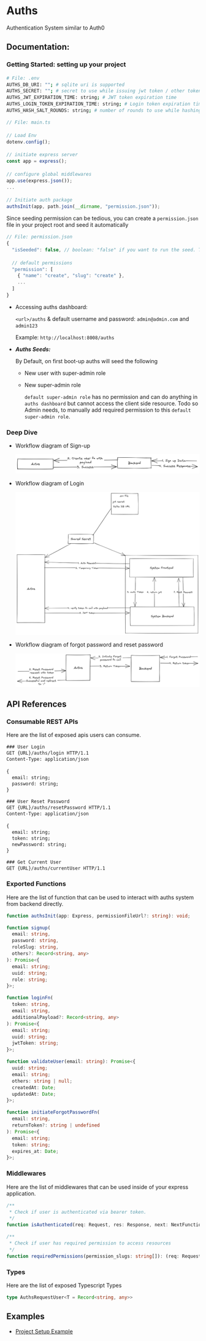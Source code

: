 # Auths

Authentication System similar to Auth0

## Documentation:

### Getting Started: **setting up your project**

```sh
# File: .env
AUTHS_DB_URI: ""; # sqlite uri is supported
AUTHS_SECRET: ""; # secret to use while issuing jwt token / other token
AUTHS_JWT_EXPIRATION_TIME: string; # JWT token expiration time
AUTHS_LOGIN_TOKEN_EXPIRATION_TIME: string; # Login token expiration time
AUTHS_HASH_SALT_ROUNDS: string; # number of rounds to use while hashing password
```

```ts
// File: main.ts

// Load Env
dotenv.config();

// initiate express server
const app = express();

// configure global middlewares
app.use(express.json());
...

// Initiate auth package
authsInit(app, path.join(__dirname, "permission.json"));
```

Since seeding permission can be tedious, you can create a `permission.json` file in your project root and seed it automatically

```ts
// File: permission.json
{
  "isSeeded": false, // boolean: "false" if you want to run the seed. This value will be automaticaly set to "true" after the first seed

  // default permissions
  "permission": [
    { "name": "create", "slug": "create" },
    ...
  ]
}
```

- Accessing auths dashboard:

  `<url>/auths` & default username and password: `admin@admin.com` and `admin123`

  Example: `http://localhost:8008/auths`

- **_Auths Seeds:_**

  By Default, on first boot-up auths will seed the following

  - New user with super-admin role
  - New super-admin role

    `default super-admin role` has no permission and can do anything in `auths dashboard` but cannot access the client side resource. Todo so Admin needs, to manually add required permission to this `default super-admin role`.

### Deep Dive

- Workflow diagram of Sign-up

  ![Sign Up Diagram](/workflow/Auths%20Signup%20Flow.png)

- Workflow diagram of Login

  ![login Diagram](/workflow/Auths%20Login%20Flow.png)

- Workflow diagram of forgot password and reset password

  ![Forgot Password](/workflow/Auths%20Forgot%20password%20and%20Reset%20Password.png)

## API References

### Consumable REST APIs

Here are the list of exposed apis users can consume.

```
### User Login
GET {URL}/auths/login HTTP/1.1
Content-Type: application/json

{
  email: string;
  password: string;
}
```

```
### User Reset Password
GET {URL}/auths/resetPassword HTTP/1.1
Content-Type: application/json

{
  email: string;
  token: string;
  newPassword: string;
}
```

```
### Get Current User
GET {URL}/auths/currentUser HTTP/1.1
```

### Exported Functions

Here are the list of function that can be used to interact with auths system from backend directly.

```ts
function authsInit(app: Express, permissionFileUrl?: string): void;
```

```ts
function signup(
  email: string,
  password: string,
  roleSlug: string,
  others?: Record<string, any>
): Promise<{
  email: string;
  uuid: string;
  role: string;
}>;
```

```ts
function loginFn(
  token: string,
  email: string,
  additionalPayload?: Record<string, any>
): Promise<{
  email: string;
  uuid: string;
  jwtToken: string;
}>;
```

```ts
function validateUser(email: string): Promise<{
  uuid: string;
  email: string;
  others: string | null;
  createdAt: Date;
  updatedAt: Date;
}>;
```

```ts
function initiateForgotPasswordFn(
  email: string,
  returnToken?: string | undefined
): Promise<{
  email: string;
  token: string;
  expires_at: Date;
}>;
```

### Middlewares

Here are the list of middlewares that can be used inside of your express application.

```ts
/**
 * Check if user is authenticated via bearer token.
 */
function isAuthenticated(req: Request, res: Response, next: NextFunction): void;
```

```ts
/**
 * Check if user has required permission to access resources
 */
function requiredPermissions(permission_slugs: string[]): (req: Request, res: Response, next: NextFunction) => void;
```

### Types

Here are the list of exposed Typescript Types

```ts
type AuthsRequestUser<T = Record<string, any>>
```

## Examples

- [Project Setup Example](/backend/example/)
